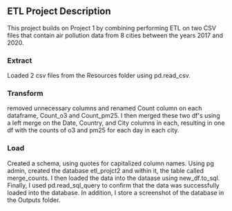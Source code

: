 ## ETL Project Description

This project builds on Project 1 by combining performing ETL on two CSV files that contain air pollution data from 8 cities between the years 2017 and 2020.

### Extract 
Loaded 2 csv files from the Resources folder using pd.read_csv.

### Transform
removed unnecessary columns and renamed Count column on each dataframe, Count_o3 and Count_pm25. I then merged these two df's using a left merge on the Date, Country, and City columns in each, resulting in one df with the counts of o3 and pm25 for each day in each city.

### Load 
Created a schema, using quotes for capitalized column names. Using pg admin, created the database etl_projct2 and within it, the table called merge_counts. I then loaded the data into the dataase using new_df.to_sql. Finally, I used pd.read_sql_query to confirm that the data was successfully loaded into the database. In addition, I store a screenshot of the database in the Outputs folder.
